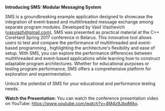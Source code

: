 **Introducing SMS: Modular Messaging System**

SMS is a groundbreaking example application designed to showcase the integration of event-based
and multithreaded message exchange among separate program modules. Developed by Vasil Viazhevich
(vasviazh@gmail.com), SMS was presented as practical material at the C++ CoreHard Spring 2017 conference in Belarus.
This innovative tool allows users to test and compare the performance of multithreaded and event-based programming
, highlighting the architecture's flexibility and ease of setup. With SMS, you can explore the performance
differences between multithreaded and event-based applications while learning how to construct adaptable program
architectures. Whether for educational purposes or testing program performance, SMS offers a comprehensive
platform for exploration and experimentation.

Unlock the potential of SMS for your educational and performance testing needs.

**Watch the Presentation:** You can watch the conference presentation video on YouTube: https://www.youtube.com/watch?v=4M4z9JbqMAo.
